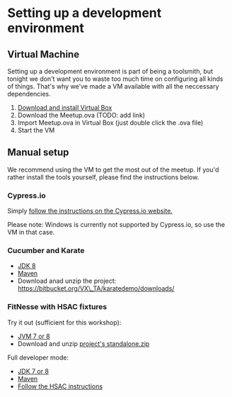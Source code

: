 # Setting up a development environment

## Virtual Machine

Setting up a development environment is part of being a toolsmith, but tonight we don't want you to waste too much time on configuring all kinds of things. That's why we've made a VM available with all the neccessary dependencies.

1. [Download and install Virtual Box](https://www.virtualbox.org/wiki/Downloads)
2. Download the Meetup.ova \(TODO: add link\)
3. Import Meetup.ova in Virtual Box \(just double click the .ova file\)
4. Start the VM

## Manual setup

We recommend using the VM to get the most out of the meetup. If you'd rather install the tools yourself, please find the instructions below.

### Cypress.io

Simply [follow the instructions on the Cypress.io website.](https://docs.cypress.io/docs/installing-and-running)

Please note: Windows is currently not supported by Cypress.io, so use the VM in that case.

### Cucumber and Karate

* [JDK 8](http://www.oracle.com/technetwork/java/javase/downloads/jdk8-downloads-2133151.html)
* [Maven](https://maven.apache.org/guides/getting-started/maven-in-five-minutes.html)
* Download anad unzip the project: https://bitbucket.org/VX\_TA/karatedemo/downloads/

### FitNesse with HSAC fixtures

Try it out \(sufficient for this workshop\):

* [JVM 7 or 8](http://www.oracle.com/technetwork/java/javase/downloads/jre8-downloads-2133155.html)
* Download and unzip [project's standalone.zip](https://github.com/fhoeben/hsac-fitnesse-fixtures/releases/download/2.12.1/hsac-fitnesse-fixtures-2.12.1-standalone.zip)

Full developer mode:

* [JDK 7 or 8](http://www.oracle.com/technetwork/java/javase/downloads/jdk8-downloads-2133151.html)
* [Maven](https://maven.apache.org/guides/getting-started/maven-in-five-minutes.html)
* [Follow the HSAC instructions](https://github.com/fhoeben/hsac-fitnesse-fixtures#to-create-your-own-test-project)



